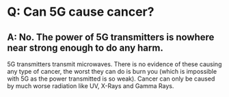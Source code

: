 # Q: Can 5G cause cancer?
## A: No. The power of 5G transmitters is nowhere near strong enough to do any harm.
5G transmitters transmit microwaves. There is no evidence of these causing any type of cancer, the worst they can do is burn you (which is impossible with 5G as the power transmitted is so weak). Cancer can only be caused by much worse radiation like UV, X-Rays and Gamma Rays.
